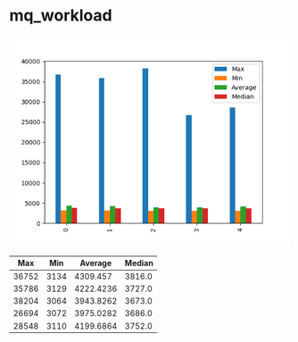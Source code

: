 # mq_workload
![mq_workload](mq_workload.png)

| Max   | Min  | Average   | Median |
| ----- | ---- | --------- | ------ |
| 36752 | 3134 | 4309.457  | 3816.0 |
| 35786 | 3129 | 4222.4236 | 3727.0 |
| 38204 | 3064 | 3943.8262 | 3673.0 |
| 26694 | 3072 | 3975.0282 | 3686.0 |
| 28548 | 3110 | 4199.6864 | 3752.0 |
